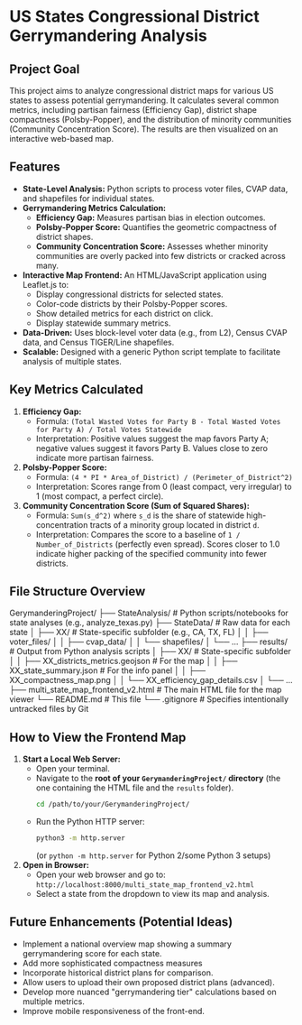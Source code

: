 # US States Congressional District Gerrymandering Analysis

## Project Goal

This project aims to analyze congressional district maps for various US states to assess potential gerrymandering. It calculates several common metrics, including partisan fairness (Efficiency Gap), district shape compactness (Polsby-Popper), and the distribution of minority communities (Community Concentration Score). The results are then visualized on an interactive web-based map.

## Features

* **State-Level Analysis:** Python scripts to process voter files, CVAP data, and shapefiles for individual states.
* **Gerrymandering Metrics Calculation:**
    * **Efficiency Gap:** Measures partisan bias in election outcomes.
    * **Polsby-Popper Score:** Quantifies the geometric compactness of district shapes.
    * **Community Concentration Score:** Assesses whether minority communities are overly packed into few districts or cracked across many.
* **Interactive Map Frontend:** An HTML/JavaScript application using Leaflet.js to:
    * Display congressional districts for selected states.
    * Color-code districts by their Polsby-Popper scores.
    * Show detailed metrics for each district on click.
    * Display statewide summary metrics.
* **Data-Driven:** Uses block-level voter data (e.g., from L2), Census CVAP data, and Census TIGER/Line shapefiles.
* **Scalable:** Designed with a generic Python script template to facilitate analysis of multiple states.

## Key Metrics Calculated

1.  **Efficiency Gap:**
    * Formula: `(Total Wasted Votes for Party B - Total Wasted Votes for Party A) / Total Votes Statewide`
    * Interpretation: Positive values suggest the map favors Party A; negative values suggest it favors Party B. Values close to zero indicate more partisan fairness.
2.  **Polsby-Popper Score:**
    * Formula: `(4 * PI * Area_of_District) / (Perimeter_of_District^2)`
    * Interpretation: Scores range from 0 (least compact, very irregular) to 1 (most compact, a perfect circle).
3.  **Community Concentration Score (Sum of Squared Shares):**
    * Formula: `Sum(s_d^2)` where `s_d` is the share of statewide high-concentration tracts of a minority group located in district `d`.
    * Interpretation: Compares the score to a baseline of `1 / Number_of_Districts` (perfectly even spread). Scores closer to 1.0 indicate higher packing of the specified community into fewer districts.

## File Structure Overview


GerymanderingProject/
├── StateAnalysis/                 # Python scripts/notebooks for state analyses (e.g., analyze_texas.py)
├── StateData/                     # Raw data for each state
│   ├── XX/                        # State-specific subfolder (e.g., CA, TX, FL)
│   │   ├── voter_files/
│   │   ├── cvap_data/
│   │   └── shapefiles/
│   └── ...
├── results/                       # Output from Python analysis scripts
│   ├── XX/                        # State-specific subfolder
│   │   ├── XX_districts_metrics.geojson  # For the map
│   │   ├── XX_state_summary.json         # For the info panel
│   │   ├── XX_compactness_map.png
│   │   └── XX_efficiency_gap_details.csv
│   └── ...
├── multi_state_map_frontend_v2.html # The main HTML file for the map viewer
└── README.md                      # This file
└── .gitignore                     # Specifies intentionally untracked files by Git

## How to View the Frontend Map

1.  **Start a Local Web Server:**
    * Open your terminal.
    * Navigate to the **root of your `GerymanderingProject/` directory** (the one containing the HTML file and the `results` folder).
        ```bash
        cd /path/to/your/GerymanderingProject/
        ```
    * Run the Python HTTP server:
        ```bash
        python3 -m http.server 
        ```
        (or `python -m http.server` for Python 2/some Python 3 setups)
2.  **Open in Browser:**
    * Open your web browser and go to: `http://localhost:8000/multi_state_map_frontend_v2.html`
    * Select a state from the dropdown to view its map and analysis.

## Future Enhancements (Potential Ideas)

* Implement a national overview map showing a summary gerrymandering score for each state.
* Add more sophisticated compactness measures 
* Incorporate historical district plans for comparison.
* Allow users to upload their own proposed district plans (advanced).
* Develop more nuanced "gerrymandering tier" calculations based on multiple metrics.
* Improve mobile responsiveness of the front-end.
